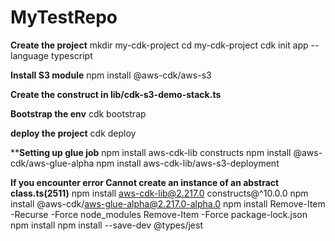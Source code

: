 # MyTestRepo

**Create the project**
mkdir my-cdk-project
cd my-cdk-project
cdk init app --language typescript

**Install S3 module**
npm install @aws-cdk/aws-s3

**Create the construct in lib/cdk-s3-demo-stack.ts**

**Bootstrap the env**
cdk bootstrap

**deploy the project**
cdk deploy

****Setting up glue job**
npm install aws-cdk-lib constructs
npm install @aws-cdk/aws-glue-alpha
npm install aws-cdk-lib/aws-s3-deployment

**If you encounter error Cannot create an instance of an abstract class.ts(2511)**
npm install aws-cdk-lib@2.217.0 constructs@^10.0.0
npm install @aws-cdk/aws-glue-alpha@2.217.0-alpha.0
npm install
Remove-Item -Recurse -Force node_modules
Remove-Item -Force package-lock.json
npm install
npm install --save-dev @types/jest



